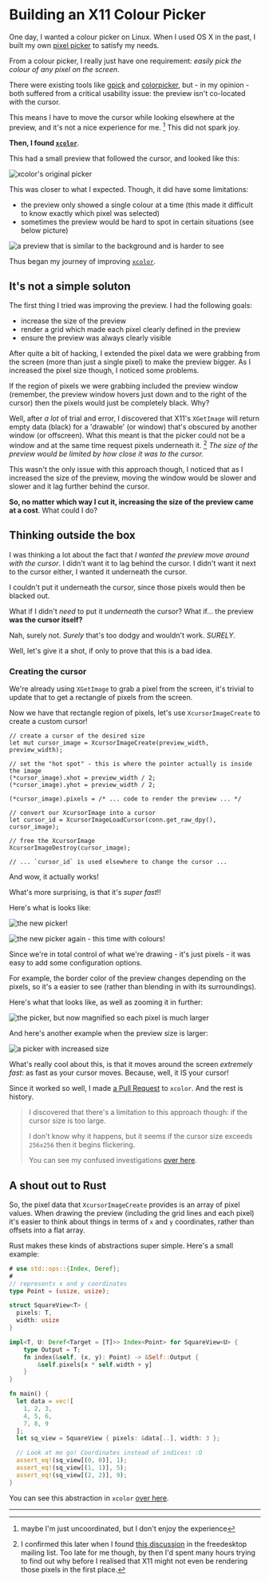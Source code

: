 # Building an X11 Colour Picker

<!-- TODO: link to macOS color picker when that's done -->

One day, I wanted a colour picker on Linux. When I used OS X in the past, I built my own [pixel picker](https://github.com/acheronfail/pixel-picker) to satisfy my needs.

From a colour picker, I really just have one requirement: _easily pick the colour of any pixel on the screen_.

There were existing tools like [gpick] and [colorpicker], but - in my opinion - both suffered from a critical usability issue: the preview isn't co-located with the cursor.

This means I have to move the cursor while looking elsewhere at the preview, and it's not a nice experience for me. [^usability] This did not spark joy.

**Then, I found [`xcolor`]**.

This had a small preview that followed the cursor, and looked like this:

![xcolor's original picker](./original-picker-1.png)

This was closer to what I expected. Though, it did have some limitations:

* the preview only showed a single colour at a time (this made it difficult to know exactly which pixel was selected)
* sometimes the preview would be hard to spot in certain situations (see below picture)

![a preview that is similar to the background and is harder to see](./original-picker-2.png)

Thus began my journey of improving [`xcolor`].

## It's not a simple soluton

The first thing I tried was improving the preview. I had the following goals:

* increase the size of the preview
* render a grid which made each pixel clearly defined in the preview
* ensure the preview was always clearly visible

After quite a bit of hacking, I extended the pixel data we were grabbing from the screen (more than just a single pixel) to make the preview bigger. As I increased the pixel size though, I noticed some problems.

If the region of pixels we were grabbing included the preview window (remember, the preview window hovers just down and to the right of the cursor) then the pixels would just be completely black. Why?

Well, after _a lot_ of trial and error, I discovered that X11's `XGetImage` will return empty data (black) for a 'drawable' (or window) that's obscured by another window (or offscreen). What this meant is that the picker could not be a window and at the same time request pixels underneath it. [^XGetImage] _The size of the preview would be limited by how close it was to the cursor._

This wasn't the only issue with this approach though, I noticed that as I increased the size of the preview, moving the window would be slower and slower and it lag further behind the cursor.

**So, no matter which way I cut it, increasing the size of the preview came at a cost**. What could I do?

## Thinking outside the box

I was thinking a lot about the fact that _I wanted the preview move around with the cursor_. I didn't want it to lag behind the cursor. I didn't want it next to the cursor either, I wanted it underneath the cursor.

I couldn't put it underneath the cursor, since those pixels would then be blacked out.

What if I didn't _need_ to put it _underneath_ the cursor? What if... the preview **was the cursor itself?**

Nah, surely not. _Surely_ that's too dodgy and wouldn't work. _SURELY_.

Well, let's give it a shot, if only to prove that this is a bad idea.

### Creating the cursor

We're already using `XGetImage` to grab a pixel from the screen, it's trivial to update that to get a rectangle of pixels from the screen.

Now we have that rectangle region of pixels, let's use `XcursorImageCreate` to create a custom cursor!

```rust,ignore
// create a cursor of the desired size
let mut cursor_image = XcursorImageCreate(preview_width, preview_width);

// set the "hot spot" - this is where the pointer actually is inside the image
(*cursor_image).xhot = preview_width / 2;
(*cursor_image).yhot = preview_width / 2;

(*cursor_image).pixels = /* ... code to render the preview ... */

// convert our XcursorImage into a cursor
let cursor_id = XcursorImageLoadCursor(conn.get_raw_dpy(), cursor_image);

// free the XcursorImage
XcursorImageDestroy(cursor_image);

// ... `cursor_id` is used elsewhere to change the cursor ...
```

And wow, it actually works!

What's more surprising, is that it's _super fast_!!

Here's what is looks like:

![the new picker!](./new-picker.png)

![the new picker again - this time with colours!](./new-picker-2.png)

Since we're in total control of what we're drawing - it's just pixels - it was easy to add some configuration options.

For example, the border color of the preview changes depending on the pixels, so it's a easier to see (rather than blending in with its surroundings).

Here's what that looks like, as well as zooming it in further:

![the picker, but now magnified so each pixel is much larger](./new-picker-magnified.png)

And here's another example when the preview size is larger:

![a picker with increased size](./new-picker-magnified-2.png)

What's really cool about this, is that it moves around the screen _extremely fast_: as fast as your cursor moves. Because, well, it IS your cursor!

Since it worked so well, I made [a Pull Request](https://github.com/Soft/xcolor/pull/11/files#r525797831) to `xcolor`. And the rest is history.

> I discovered that there's a limitation to this approach though: if the cursor size is too large.
>
> I don't know why it happens, but it seems if the cursor size exceeds `256x256` then it begins flickering.
>
> You can see my confused investigations [over here](https://github.com/Soft/xcolor/pull/15#issuecomment-730673039).

## A shout out to Rust

So, the pixel data that `XcursorImageCreate` provides is an array of pixel values. When drawing the preview (including the grid lines and each pixel) it's easier to think about things in terms of `x` and `y` coordinates, rather than offsets into a flat array.

Rust makes these kinds of abstractions super simple. Here's a small example:

```rust
# use std::ops::{Index, Deref};
#
// represents x and y coordinates
type Point = (usize, usize);

struct SquareView<T> {
  pixels: T,
  width: usize
}

impl<T, U: Deref<Target = [T]>> Index<Point> for SquareView<U> {
    type Output = T;
    fn index(&self, (x, y): Point) -> &Self::Output {
        &self.pixels[x * self.width + y]
    }
}

fn main() {
  let data = vec![
    1, 2, 3,
    4, 5, 6,
    7, 8, 9
  ];
  let sq_view = SquareView { pixels: &data[..], width: 3 };

  // Look at me go! Coordinates instead of indices! :O
  assert_eq!(sq_view[(0, 0)], 1);
  assert_eq!(sq_view[(1, 1)], 5);
  assert_eq!(sq_view[(2, 2)], 9);
}
```

You can see this abstraction in `xcolor` [over here](https://github.com/Soft/xcolor/blob/969d6525c4568a2fafd321fcd72a95481c5f3c7b/src/pixel.rs#L6-L11).

---

[^usability]: maybe I'm just uncoordinated, but I don't enjoy the experience

[^XGetImage]: I confirmed this later when I found [this discussion](https://lists.freedesktop.org/archives/xorg/2016-July/058163.html) in the freedesktop mailing list. Too late for me though, by then I'd spent many hours trying to find out why before I realised that X11 might not even be rendering those pixels in the first place.

[gpick]: http://www.gpick.org/
[colorpicker]: https://github.com/Jack12816/colorpicker
[`xcolor`]: https://github.com/Soft/xcolor

